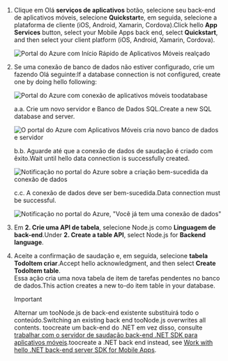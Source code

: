
1. <span data-ttu-id="f623f-101">Clique em Olá **serviços de aplicativos** botão, selecione seu back-end de aplicativos móveis, selecione **Quickstart**e, em seguida, selecione a plataforma de cliente (iOS, Android, Xamarin, Cordova).</span><span class="sxs-lookup"><span data-stu-id="f623f-101">Click hello **App Services** button, select your Mobile Apps back end, select **Quickstart**, and then select your client platform (iOS, Android, Xamarin, Cordova).</span></span>

    ![Portal do Azure com Início Rápido de Aplicativos Móveis realçado][quickstart]

2. <span data-ttu-id="f623f-103">Se uma conexão de banco de dados não estiver configurado, crie um fazendo Olá seguinte:</span><span class="sxs-lookup"><span data-stu-id="f623f-103">If a database connection is not configured, create one by doing hello following:</span></span>

    ![Portal do Azure com conexão de aplicativos móveis toodatabase][connect]

    <span data-ttu-id="f623f-105">a.</span><span class="sxs-lookup"><span data-stu-id="f623f-105">a.</span></span> <span data-ttu-id="f623f-106">Crie um novo servidor e Banco de Dados SQL.</span><span class="sxs-lookup"><span data-stu-id="f623f-106">Create a new SQL database and server.</span></span>

    ![O portal do Azure com Aplicativos Móveis cria novo banco de dados e servidor][server]

    <span data-ttu-id="f623f-108">b.</span><span class="sxs-lookup"><span data-stu-id="f623f-108">b.</span></span> <span data-ttu-id="f623f-109">Aguarde até que a conexão de dados de saudação é criado com êxito.</span><span class="sxs-lookup"><span data-stu-id="f623f-109">Wait until hello data connection is successfully created.</span></span>

    ![Notificação no portal do Azure sobre a criação bem-sucedida da conexão de dados][notification]

    <span data-ttu-id="f623f-111">c.</span><span class="sxs-lookup"><span data-stu-id="f623f-111">c.</span></span> <span data-ttu-id="f623f-112">A conexão de dados deve ser bem-sucedida.</span><span class="sxs-lookup"><span data-stu-id="f623f-112">Data connection must be successful.</span></span>

    ![Notificação no portal do Azure, "Você já tem uma conexão de dados"][already-connection]

3. <span data-ttu-id="f623f-114">Em **2. Crie uma API de tabela**, selecione Node.js como **Linguagem de back-end**.</span><span class="sxs-lookup"><span data-stu-id="f623f-114">Under **2. Create a table API**, select Node.js for **Backend language**.</span></span> 
 
4. <span data-ttu-id="f623f-115">Aceite a confirmação de saudação e, em seguida, selecione **tabela TodoItem criar**.</span><span class="sxs-lookup"><span data-stu-id="f623f-115">Accept hello acknowledgment, and then select **Create TodoItem table**.</span></span>  
    <span data-ttu-id="f623f-116">Essa ação cria uma nova tabela de item de tarefas pendentes no banco de dados.</span><span class="sxs-lookup"><span data-stu-id="f623f-116">This action creates a new to-do item table in your database.</span></span> 

    >[!IMPORTANT]
    > <span data-ttu-id="f623f-117">Alternar um tooNode.js de back-end existente substituirá todo o conteúdo.</span><span class="sxs-lookup"><span data-stu-id="f623f-117">Switching an existing back end tooNode.js overwrites all contents.</span></span> <span data-ttu-id="f623f-118">toocreate um back-end do .NET em vez disso, consulte [trabalhar com o servidor de saudação back-end .NET SDK para aplicativos móveis][instructions].</span><span class="sxs-lookup"><span data-stu-id="f623f-118">toocreate a .NET back end instead, see [Work with hello .NET back-end server SDK for Mobile Apps][instructions].</span></span>

<!-- Images. -->
[quickstart]: ./media/app-service-mobile-configure-new-backend/quickstart.png
[connect]: ./media/app-service-mobile-configure-new-backend/connect-to-bd.png
[notification]: ./media/app-service-mobile-configure-new-backend/notification-data-connection-create.png
[server]: ./media/app-service-mobile-configure-new-backend/create-new-server.png
[already-connection]: ./media/app-service-mobile-configure-new-backend/already-connection.png

<!-- URLs -->
[instructions]: ../articles/app-service-mobile/app-service-mobile-dotnet-backend-how-to-use-server-sdk.md#create-app
